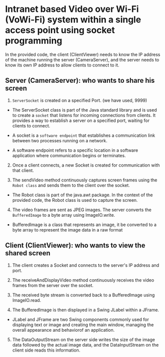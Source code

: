 # Intranet based Video over Wi-Fi (VoWi-Fi) system within a single access point using socket programming

In the provided code, the client (ClientViewer) needs to know the IP address of the machine running the server (CameraServer), and the server needs to know its own IP address to allow clients to connect to it.

## Server (CameraServer): who wants to share his screen

1. ```ServerSocket``` is created on a specified Port. (we have used, 9999)

- The ServerSocket class is part of the Java standard library and is used to create a ```socket``` that listens for incoming connections from clients. It provides a way to establish a server on a specified port, waiting for clients to connect.

- A socket is a ```software endpoint``` that establishes a communication link between two processes running on a network.

- A software endpoint refers to a specific location in a software application where communication begins or terminates.

2. Once a client connects, a new Socket is created for communication with that client.

3. The sendVideo method continuously captures screen frames using the ```Robot class``` and sends them to the client over the socket.

- The Robot class is part of the java.awt package. In the context of the provided code, the Robot class is used to capture the screen.

4. The video frames are sent as JPEG images. The server converts the ```BufferedImage``` to a byte array using ImageIO.write.

- BufferedImage is a class that represents an image, it be converted to a byte array to represent the image data in a raw format

## Client (ClientViewer): who wants to view the shared screen

1. The client creates a Socket and connects to the server's IP address and port.

2. The receiveAndDisplayVideo method continuously receives the video frames from the server over the socket.

3. The received byte stream is converted back to a BufferedImage using ImageIO.read.

4. The BufferedImage is then displayed in a Swing JLabel within a JFrame.

- JLabel and JFrame are two Swing components commonly used for displaying text or image and creating the main window, managing the overall appearance and behaviorof an application.

5. The DataOutputStream on the server side writes the size of the image data followed by the actual image data, and the DataInputStream on the client side reads this information.





